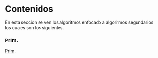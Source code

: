 # Contenidos
En esta seccion se ven los algoritmos enfocado a algoritmos segundarios los cuales son los siguientes.

### Prim.
[Prim](https://github.com/Lutyvr02/Algoritmica/tree/main/Contenidos/Teoria%20de%20Numeros/Primos).
